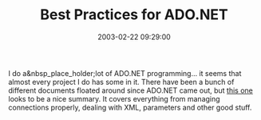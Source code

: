 ﻿---
layout: post
title: "Best Practices for ADO.NET"
comments: false
date: 2003-02-22 09:29:00
updated: 2004-05-03 21:31:00
categories:
 - Technology
subtext-id: ec18470a-eaac-47cf-90c6-c9f5e23c760c
alias: /blog/Best-Practices-for-ADONET.aspx
---


I do a&nbsp_place_holder;lot of ADO.NET programming... it seems that almost every project I do has some in it. There have been a bunch of different documents floated around since ADO.NET came out, but [this one](http://msdn.microsoft.com/library/default.asp?url=/library/en-us/dnadonet/html/adonetbest.asp) looks to be a nice summary. It covers everything from managing connections properly, dealing with XML, parameters and other good stuff.
